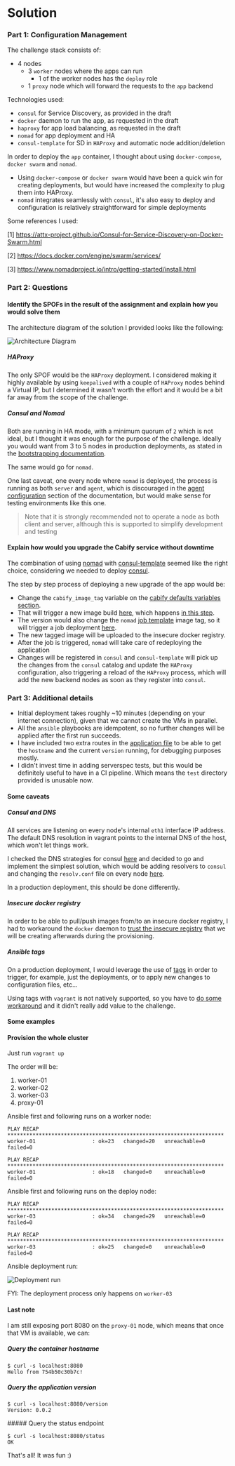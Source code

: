 # Solution

### Part 1: Configuration Management

The challenge stack consists of:

- 4 nodes
  - 3 `worker` nodes where the apps can run
    - 1 of the worker nodes has the `deploy` role
  - 1 `proxy` node which will forward the requests to the `app` backend
  
Technologies used:

- `consul` for Service Discovery, as provided in the draft
- `docker` daemon to run the app, as requested in the draft
- `haproxy` for app load balancing, as requested in the draft
- `nomad` for app deployment and HA
- `consul-template` for SD in `HAProxy` and automatic node addition/deletion

In order to deploy the `app` container, I thought about using `docker-compose`, `docker swarm` and `nomad`.

- Using `docker-compose` or `docker swarm` would have been a quick win for creating deployments, but would have increased the complexity to plug them into HAProxy.
- `nomad` integrates seamlessly with `consul`, it's also easy to deploy and configuration is relatively straightforward for simple deployments

Some references I used:

[1] https://attx-project.github.io/Consul-for-Service-Discovery-on-Docker-Swarm.html

[2] https://docs.docker.com/engine/swarm/services/

[3] https://www.nomadproject.io/intro/getting-started/install.html

### Part 2: Questions

#### Identify the SPOFs in the result of the assignment and explain how you would solve them

The architecture diagram of the solution I provided looks like the following:

![Architecture Diagram](architecture.png)

##### HAProxy
The only SPOF would be the `HAProxy` deployment. I considered making it highly available by using `keepalived` with a couple of `HAProxy` nodes behind a Virtual IP, but I determined it wasn't worth the effort and it would be a bit far away from the scope of the challenge.

##### Consul and Nomad
Both are running in HA mode, with a minimum quorum of `2` which is not ideal, but I thought it was enough for the purpose of the challenge.
Ideally you would want from 3 to 5 nodes in production deployments, as stated in the [bootstrapping documentation](https://www.consul.io/docs/guides/bootstrapping.html).

The same would go for `nomad`.

One last caveat, one every node where `nomad` is deployed, the process is running as both `server` and `agent`, which is discouraged in the [agent configuration](https://www.nomadproject.io/docs/agent/configuration/index.html) section of the documentation, but would make sense for testing environments like this one.

> Note that it is strongly recommended not to operate a node as both client and server, although this is supported to simplify development and testing

#### Explain how would you upgrade the Cabify service without downtime

The combination of using [nomad](https://www.nomadproject.io/) with [consul-template](https://github.com/hashicorp/consul-template) seemed like the right choice, considering we needed to deploy [consul](https://www.consul.io/).

The step by step process of deploying a new upgrade of the app would be:

- Change the `cabify_image_tag` variable on the [cabify defaults variables section](roles/cabify/defaults/main.yml).
- That will trigger a new image build [here](roles/cabify/tasks/build_image.yml#L15), which happens [in this step](roles/cabify/tasks/build_image.yml#L17).
- The version would also change the `nomad` [job template](roles/cabify/templates/nomad-jobs/cabify.nomad.j2#L29) image tag, so it will trigger a job deployment [here](roles/cabify/tasks/deploy_image.yml#7).
- The new tagged image will be uploaded to the insecure docker registry.
- After the job is triggered, `nomad` will take care of redeploying the application
- Changes will be registered in `consul` and `consul-template` will pick up the changes from the `consul` catalog and update the `HAProxy` configuration, also triggering a reload of the `HAProxy` process, which will add the new backend nodes as soon as they register into `consul`.

### Part 3: Additional details

- Initial deployment takes roughly ~10 minutes (depending on your internet connection), given that we cannot create the VMs in parallel.
- All the `ansible` playbooks are idempotent, so no further changes will be applied after the first run succeeds.
- I have included two extra routes in the [application file](roles/cabify/templates/app/cabify.py.j2) to be able to get the `hostname` and the current `version` running, for debugging purposes mostly.
- I didn't invest time in adding serverspec tests, but this would be definitely useful to have in a CI pipeline. Which means the `test` directory provided is unusable now.

#### Some caveats

##### Consul and DNS

All services are listening on every node's internal `eth1` interface IP address. The default DNS resolution in vagrant points to the internal DNS of the host, which won't let things work.

I checked the DNS strategies for consul [here](https://www.consul.io/docs/guides/forwarding.html) and decided to go and implement the simplest solution, which would be adding resolvers to `consul` and changing the `resolv.conf` file on every node [here](roles/consul/tasks/configure.yml#L21).

In a production deployment, this should be done differently.

##### Insecure docker registry

In order to be able to pull/push images from/to an insecure docker registry, I had to workaround the `docker` daemon to [trust the insecure registry](roles/docker/tasks/install.yml#L16) that we will be creating afterwards during the provisioning.

##### Ansible tags

On a production deployment, I would leverage the use of [tags](http://docs.ansible.com/ansible/latest/playbooks_tags.html) in order to trigger, for example, just the deployments, or to apply new changes to configuration files, etc...

Using tags with `vagrant` is not natively supported, so you have to [do some workaround](https://medium.com/@shredder/using-ansible-tags-with-vagrant-provision-a4856966a987) and it didn't really add value to the challenge.

#### Some examples

#### Provision the whole cluster

Just run `vagrant up`

The order will be:

1. worker-01
2. worker-02
3. worker-03
4. proxy-01

Ansible first and following runs on a worker node:

```
PLAY RECAP *********************************************************************
worker-01                  : ok=23   changed=20   unreachable=0    failed=0

PLAY RECAP *********************************************************************
worker-01                  : ok=18   changed=0    unreachable=0    failed=0
```

Ansible first and following runs on the deploy node:

```
PLAY RECAP *********************************************************************
worker-03                  : ok=34   changed=29   unreachable=0    failed=0

PLAY RECAP *********************************************************************
worker-03                  : ok=25   changed=0    unreachable=0    failed=0
```

Ansible deployment run:

![Deployment run](trigger-deployment.gif)

FYI: The deployment process only happens on `worker-03`

#### Last note

I am still exposing port 8080 on the `proxy-01` node, which means that once that VM is available, we can:

##### Query the container hostname
```
$ curl -s localhost:8080
Hello from 754b50c30b7c!
```

##### Query the application version
```
$ curl -s localhost:8080/version
Version: 0.0.2
```

##### Query the status endpoint
```
$ curl -s localhost:8080/status
OK
```

That's all! It was fun :)